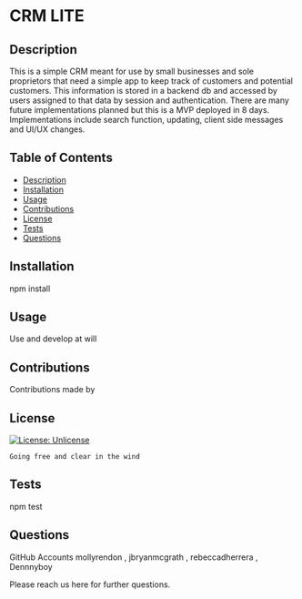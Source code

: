 # CRM LITE

  ## Description 
  This is a simple CRM meant for use by small businesses and sole proprietors that need a simple app to keep track of customers and potential customers. This information is stored in a backend db and accessed by users assigned to that data by session and authentication. There are many future implementations planned but this is a MVP deployed in 8 days. Implementations include search function, updating, client side messages and UI/UX changes. 
  
  
  ## Table of Contents 
  
  * [Description](#description)
  * [Installation](#installation)
  * [Usage](#usage)
  * [Contributions](#contributions)
  * [License](#license)
  * [Tests](#tests)
  * [Questions](#questions)
  
  
  ## Installation
  npm install
  
  
  ## Usage 
  
  Use and develop at will
  
  
  
  ## Contributions
  
  Contributions made by 
  
  
   ## License

  [![License: Unlicense](https://img.shields.io/badge/license-Unlicense-blue.svg)](http://unlicense.org/)
    
    Going free and clear in the wind
  
  

  ## Tests
  
  npm test

  ##  Questions 
  GitHub Accounts
  mollyrendon , jbryanmcgrath , rebeccadherrera , Dennnyboy
  
  Please reach us here for further questions. 
